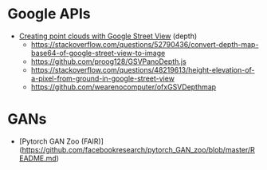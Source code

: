 # Google APIs

* [Creating point clouds with Google Street View](https://medium.com/@nocomputer/creating-point-clouds-with-google-street-view-185faad9d4ee) (depth)
    * https://stackoverflow.com/questions/52790436/convert-depth-map-base64-of-google-street-view-to-image
    * https://github.com/proog128/GSVPanoDepth.js
    * https://stackoverflow.com/questions/48219613/height-elevation-of-a-pixel-from-ground-in-google-street-view
    * https://github.com/wearenocomputer/ofxGSVDepthmap

# GANs

* [Pytorch GAN Zoo (FAIR)] (https://github.com/facebookresearch/pytorch_GAN_zoo/blob/master/README.md) 
